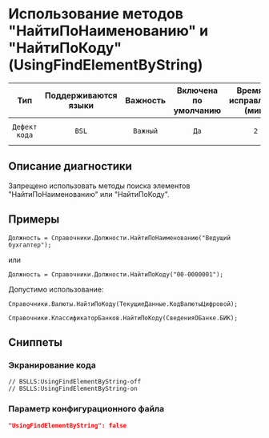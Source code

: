 # Использование методов "НайтиПоНаименованию" и "НайтиПоКоду" (UsingFindElementByString)

 Тип | Поддерживаются<br>языки | Важность | Включена<br>по умолчанию | Время на<br>исправление (мин) | Тэги 
 :-: | :-: | :-: | :-: | :-: | :-: 
 `Дефект кода` | `BSL` | `Важный` | `Да` | `2` | `standard`<br>`badpractice`<br>`performance` 

<!-- Блоки выше заполняются автоматически, не трогать -->
## Описание диагностики

Запрещено использовать методы поиска элементов "НайтиПоНаименованию" или "НайтиПоКоду".

## Примеры

```bsl
Должность = Справочники.Должности.НайтиПоНаименованию("Ведущий бухгалтер");
```

или

```bsl
Должность = Справочники.Должности.НайтиПоКоду("00-0000001");
```

Допустимо использование:
```bsl
Справочники.Валюты.НайтиПоКоду(ТекущиеДанные.КодВалютыЦифровой);
```
```bsl
Справочники.КлассификаторБанков.НайтиПоКоду(СведенияОБанке.БИК);
```

## Сниппеты

<!-- Блоки ниже заполняются автоматически, не трогать -->
### Экранирование кода

```bsl
// BSLLS:UsingFindElementByString-off
// BSLLS:UsingFindElementByString-on
```

### Параметр конфигурационного файла

```json
"UsingFindElementByString": false
```
